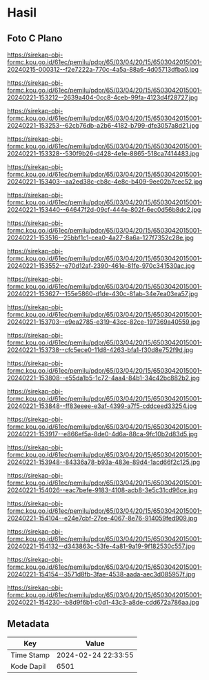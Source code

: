 # Hasil

## Foto C Plano

https://sirekap-obj-formc.kpu.go.id/61ec/pemilu/pdpr/65/03/04/20/15/6503042015001-20240215-000312--f2e7222a-770c-4a5a-88a6-4d05713dfba0.jpg

https://sirekap-obj-formc.kpu.go.id/61ec/pemilu/pdpr/65/03/04/20/15/6503042015001-20240221-153212--2639a404-0cc8-4ceb-99fa-4123d4f28727.jpg

https://sirekap-obj-formc.kpu.go.id/61ec/pemilu/pdpr/65/03/04/20/15/6503042015001-20240221-153253--62cb76db-a2b6-4182-b799-dfe3057a8d21.jpg

https://sirekap-obj-formc.kpu.go.id/61ec/pemilu/pdpr/65/03/04/20/15/6503042015001-20240221-153328--530f9b26-d428-4e1e-8865-518ca7414483.jpg

https://sirekap-obj-formc.kpu.go.id/61ec/pemilu/pdpr/65/03/04/20/15/6503042015001-20240221-153403--aa2ed38c-cb8c-4e8c-b409-9ee02b7cec52.jpg

https://sirekap-obj-formc.kpu.go.id/61ec/pemilu/pdpr/65/03/04/20/15/6503042015001-20240221-153440--64647f2d-09cf-444e-802f-6ec0d56b8dc2.jpg

https://sirekap-obj-formc.kpu.go.id/61ec/pemilu/pdpr/65/03/04/20/15/6503042015001-20240221-153516--25bbf1c1-cea0-4a27-8a6a-127f7352c28e.jpg

https://sirekap-obj-formc.kpu.go.id/61ec/pemilu/pdpr/65/03/04/20/15/6503042015001-20240221-153552--e70d12af-2390-461e-81fe-970c341530ac.jpg

https://sirekap-obj-formc.kpu.go.id/61ec/pemilu/pdpr/65/03/04/20/15/6503042015001-20240221-153627--155e5860-d1de-430c-81ab-34e7ea03ea57.jpg

https://sirekap-obj-formc.kpu.go.id/61ec/pemilu/pdpr/65/03/04/20/15/6503042015001-20240221-153703--e9ea2785-e319-43cc-82ce-197369a40559.jpg

https://sirekap-obj-formc.kpu.go.id/61ec/pemilu/pdpr/65/03/04/20/15/6503042015001-20240221-153738--cfc5ece0-11d8-4263-bfa1-f30d8e752f9d.jpg

https://sirekap-obj-formc.kpu.go.id/61ec/pemilu/pdpr/65/03/04/20/15/6503042015001-20240221-153808--e55da1b5-1c72-4aa4-84b1-34c42bc882b2.jpg

https://sirekap-obj-formc.kpu.go.id/61ec/pemilu/pdpr/65/03/04/20/15/6503042015001-20240221-153848--ff83eeee-e3af-4399-a7f5-cddceed33254.jpg

https://sirekap-obj-formc.kpu.go.id/61ec/pemilu/pdpr/65/03/04/20/15/6503042015001-20240221-153917--e866ef5a-8de0-4d6a-88ca-9fc10b2d83d5.jpg

https://sirekap-obj-formc.kpu.go.id/61ec/pemilu/pdpr/65/03/04/20/15/6503042015001-20240221-153948--84336a78-b93a-483e-89d4-1acd66f2c125.jpg

https://sirekap-obj-formc.kpu.go.id/61ec/pemilu/pdpr/65/03/04/20/15/6503042015001-20240221-154026--eac7befe-9183-4108-acb8-3e5c31cd96ce.jpg

https://sirekap-obj-formc.kpu.go.id/61ec/pemilu/pdpr/65/03/04/20/15/6503042015001-20240221-154104--e24e7cbf-27ee-4067-8e76-914059fed909.jpg

https://sirekap-obj-formc.kpu.go.id/61ec/pemilu/pdpr/65/03/04/20/15/6503042015001-20240221-154132--d343863c-53fe-4a81-9a19-9f182530c557.jpg

https://sirekap-obj-formc.kpu.go.id/61ec/pemilu/pdpr/65/03/04/20/15/6503042015001-20240221-154154--3571d8fb-3fae-4538-aada-aec3d085957f.jpg

https://sirekap-obj-formc.kpu.go.id/61ec/pemilu/pdpr/65/03/04/20/15/6503042015001-20240221-154230--b8d9f6b1-c0d1-43c3-a8de-cdd672a786aa.jpg


## Metadata

| Key        | Value               |
| ---------- | ------------------- |
| Time Stamp | 2024-02-24 22:33:55 |
| Kode Dapil | 6501                |



